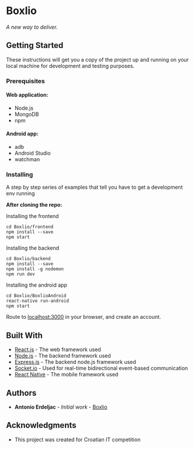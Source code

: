 # Boxlio

*A new way to deliver.*

## Getting Started

These instructions will get you a copy of the project up and running on your local machine for development and testing purposes.

### Prerequisites
#### Web application:
* Node.js
* MongoDB
* npm

#### Android app:
* adb
* Android Studio
* watchman

### Installing

A step by step series of examples that tell you have to get a development env running

**After cloning the repo:**

Installing the frontend

```
cd Boxlio/frontend
npm install --save
npm start
```

Installing the backend

```
cd Boxlio/backend
npm install --save
npm install -g nodemon
npm run dev
```

Installing the android app

```
cd Boxlio/BoxlioAndroid
react-native run-android
npm start
```

Route to [localhost:3000](http://localhost:3000/) in your browser, and create an account.

## Built With

* [React.js](https://reactjs.org/) - The web framework used
* [Node.js](https://nodejs.org/en/) - The backend framework used
* [Express.js](https://expressjs.com/) - The backend node.js framework used
* [Socket.io](https://socket.io/) - Used for real-time bidirectional event-based communication
* [React Native](https://facebook.github.io/react-native/) - The mobile framework used

## Authors

* **Antonio Erdeljac** - *Initial work* - [Boxlio](https://github.com/AntonioErdeljac/Boxlio)

## Acknowledgments

* This project was created for Croatian IT competition

